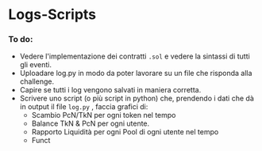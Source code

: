 # Logs-Scripts

### To do:

- Vedere l'implementazione dei contratti `.sol` e vedere la sintassi di tutti gli eventi.
- Uploadare log.py in modo da poter lavorare su un file che risponda alla challenge.
- Capire se tutti i log vengono salvati in maniera corretta.
- Scrivere uno script (o più script in python) che, prendendo i dati che dà in output il file `log.py` , faccia grafici di:
    * Scambio PcN/TkN per ogni token nel tempo
    * Balance TkN & PcN per ogni utente.
    * Rapporto Liquidità per ogni Pool di ogni utente nel tempo
    * Funct

